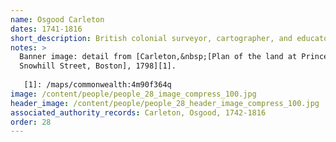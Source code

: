```yaml
---
name: Osgood Carleton
dates: 1741-1816
short_description: British colonial surveyor, cartographer, and educator
notes: > 
  Banner image: detail from [Carleton,&nbsp;[Plan of the land at Prince Street and
  Snowhill Street, Boston], 1798][1].
  
   [1]: /maps/commonwealth:4m90f364q
image: /content/people/people_28_image_compress_100.jpg
header_image: /content/people/people_28_header_image_compress_100.jpg
associated_authority_records: Carleton, Osgood, 1742-1816
order: 28
---
```

